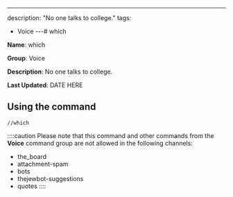 ---
description: "No one talks to college."
tags:
  - Voice
---# which

**Name**: which

**Group**: Voice

**Description**: No one talks to college.

**Last Updated**: DATE HERE

## Using the command

    //which

::::caution Please note that this command and other commands from the **Voice** command group are not allowed in the following channels:
- the_board
- attachment-spam
- bots
- thejewbot-suggestions
- quotes
::::